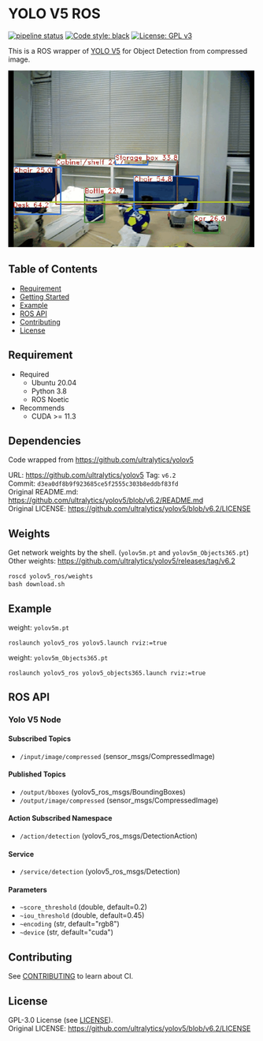 <!----------------------------------------------------------------------------------------------------------------------
#
#   Title
#
# --------------------------------------------------------------------------------------------------------------------->
# YOLO V5 ROS

<!----------------------------------------------------------------------------------------------------------------------
#
#   Badge
#
# --------------------------------------------------------------------------------------------------------------------->
[![pipeline status](https://gitlab.com/nenecchi-ws/ros/packages/yolov5-ros/badges/main/pipeline.svg)](https://gitlab.com/nenecchi-ws/ros/packages/yolov5-ros/-/commits/main)
[![Code style: black](https://img.shields.io/badge/code%20style-black-000000.svg)](https://github.com/psf/black)
[![License: GPL v3](https://img.shields.io/badge/License-GPLv3-blue.svg)](https://www.gnu.org/licenses/gpl-3.0)

<!----------------------------------------------------------------------------------------------------------------------
#
#   Description
#
# --------------------------------------------------------------------------------------------------------------------->
This is a ROS wrapper of [YOLO V5](https://github.com/ultralytics/yolov5) for Object Detection from compressed image.

![Input Image](docs/output.gif)

<!----------------------------------------------------------------------------------------------------------------------
#
#   Table of Contents
#
# --------------------------------------------------------------------------------------------------------------------->
## Table of Contents
  * [Requirement](#requirement)
  * [Getting Started](#getting-started)
  * [Example](#example)
  * [ROS API](#ros-api)
  * [Contributing](#contributing)
  * [License](#license)
<!----------------------------------------------------------------------------------------------------------------------
#
#   Requirement
#
# --------------------------------------------------------------------------------------------------------------------->
## Requirement
* Required
  * Ubuntu 20.04
  * Python 3.8
  * ROS Noetic
* Recommends
  * CUDA >= 11.3

<!----------------------------------------------------------------------------------------------------------------------
#
#   Dependencies
#
# --------------------------------------------------------------------------------------------------------------------->
## Dependencies
Code wrapped from https://github.com/ultralytics/yolov5

URL: https://github.com/ultralytics/yolov5
Tag: `v6.2`  
Commit: `d3ea0df8b9f923685ce5f2555c303b8eddbf83fd`  
Original README.md: https://github.com/ultralytics/yolov5/blob/v6.2/README.md  
Original LICENSE: https://github.com/ultralytics/yolov5/blob/v6.2/LICENSE  

<!----------------------------------------------------------------------------------------------------------------------
#
#   Weights
#
# --------------------------------------------------------------------------------------------------------------------->
## Weights
Get network weights by the shell. (`yolov5m.pt` and `yolov5m_Objects365.pt`)  
Other weights: https://github.com/ultralytics/yolov5/releases/tag/v6.2

```shell
roscd yolov5_ros/weights
bash download.sh
```

<!----------------------------------------------------------------------------------------------------------------------
#
#   Example
#
# --------------------------------------------------------------------------------------------------------------------->
## Example
weight: `yolov5m.pt`
```shell
roslaunch yolov5_ros yolov5.launch rviz:=true
```

weight: `yolov5m_Objects365.pt`
```shell
roslaunch yolov5_ros yolov5_objects365.launch rviz:=true
```

<!----------------------------------------------------------------------------------------------------------------------
#
#   ROS API
#
# --------------------------------------------------------------------------------------------------------------------->
## ROS API
### Yolo V5 Node

#### Subscribed Topics
* `/input/image/compressed` (sensor_msgs/CompressedImage)

#### Published Topics
* `/output/bboxes` (yolov5_ros_msgs/BoundingBoxes)
* `/output/image/compressed` (sensor_msgs/CompressedImage)

#### Action Subscribed Namespace
* `/action/detection` (yolov5_ros_msgs/DetectionAction)

#### Service
* `/service/detection` (yolov5_ros_msgs/Detection)

#### Parameters
* `~score_threshold` (double, default=0.2)
* `~iou_threshold` (double, default=0.45)
* `~encoding` (str, default="rgb8")
* `~device` (str, default="cuda")

<!----------------------------------------------------------------------------------------------------------------------
#
#   Contributing
#
# --------------------------------------------------------------------------------------------------------------------->
## Contributing
See [CONTRIBUTING](CONTRIBUTING.md) to learn about CI.

<!----------------------------------------------------------------------------------------------------------------------
#
#   License
#
# --------------------------------------------------------------------------------------------------------------------->
## License
GPL-3.0 License (see [LICENSE](LICENSE)).  
Original LICENSE: https://github.com/ultralytics/yolov5/blob/v6.2/LICENSE  
